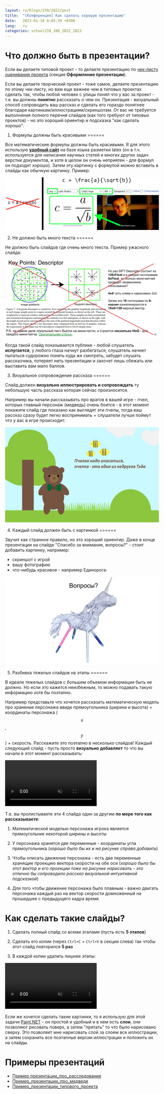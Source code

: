 ```yaml
---
layout: ru/blogs/239/2022/post
title:  "[Конференция] Как сделать хорошую презентацию"
date:   2023-01-18 0:03:39 +0300
lang:   ru
categories: school239_108_2022_2023
---
```


Что должно быть в презентации?
=======

Если вы делаете типовой проект - то делаете презентацию по [чек-листу оценивания проекта](/static/2023/03/check_list_for_project.pdf) (секция **Оформление презентации**).

Если вы делаете творческий проект - тоже самое, делаете презентацию по этому чек-листу, но вам еще важнее чем в типовых проектах сделать так, чтобы любой человек с улицы понял что у вас за проект - т.е. вы должны **понятно** рассказать о чем он. Презентация - визуальный способ сопроводить ваш рассказ и сделать его гораздо понятнее благодаря картинкам/иллюстрациям/скриншотам. От вас не требуется выполнения полного перечня слайдов (как того требуют от типовых проектов) - но это хороший ориентир и подсказка "как сделать хорошо".

1) Формулы должны быть красивыми
======

Все математические формулы должны быть красивыми. Я для этого использую **[удобный сайт](https://latex.codecogs.com/eqneditor/editor.php)** на базе языка разметки latex (он в т.ч. используется для написания научных статей и многих других задач верстки документов, и хотя в целом он очень неприятен - для формул он подходит хорошо). Затем эту картинку с формулой можно вставить в слайды как обычную картинку. Пример:

![Пример красивой latex-формулы](/static/2023/04/latex_formulas.png)

2) Не должно быть много текста
======

Не должно быть слайдов где очень много текста. Пример ужасного слайда:

![Плохой слайд где очень много текста](/static/2023/03/slides_01_bad_slide_too_much_text.jpg)

Когда такой слайд показывается публике - любой слушатель **испугается**, у любого глаза начнут разбегаться, слушатель начнет пытаться судорожно понять куда же смотреть, забудет слушать рассказчика, потеряет нить презентации и захочет лишь сбежать или выставить вам мало баллов.

3) Визуальное сопровождение рассказа
======

Слайд должен **визуально иллюстрировать и сопровождать** ту небольшую часть рассказа которая сейчас произносится.

Например вы начали рассказывать про врагов в вашей игре - пчел, которых главный персонаж (медведь) очень боится - в этот момент покажите слайд где показано как выглядят эти пчелы, тогда ваш рассказ сразу будет легко воспринимать + слушатели лучше поймут что у вас в игре происходит:

![Хороший слайд показывающий врагов - пчел](/static/2023/03/slides_04_good_slide.jpg)

4) Каждый слайд должен быть с картинкой
======

Звучит как странное правило, но это хороший ориентир. Даже в конце презентации на слайде "Спасибо за внимание, вопросы?" - стоит добавить картинку, например:

- скриншот с игрой
- вашу фотографию
- что-нибудь красивое - например Единорога:

![Пример финишного слайда с картинкой](/static/2023/03/slides_05_finishing_slide.jpg)

5) Разбивка тяжелых слайдов на этапы
======

В идеале тяжелых слайдов с большим объемом информации быть не должно. Но если это кажется неизбежным, то можно подавать такую информацию хотя бы поэтапно.

Например представьте что хочется рассказать математическую модель про хранение персонажа ввиде прямоугольника (ширина и высота) + координаты персонажа ($$x$$, $$y$$) + скорость. Расскажите это поэтапно в несколько слайдов! Каждый следующий слайд - пусть просто **визуально добавляет** то что вы начали в этот момент рассказывать:

<video autoplay muted loop>
    <source src="/static/2023/03/slides_02_video.mp4" type="video/mp4">
</video>

Т.е. вы пролистываете эти 4 слайда один за другим **по мере того как рассказываете**:

1) Математической моделью персонажа игрока является прямоугольник некоторой ширины и высоты

2) У персонажа хранятся две переменные - координаты угла прямоугольника (*хорошо было бы их и на рисунке справа добавить*)

4) Чтобы описать движение персонажа - есть две переменные хранящие проекцию вектора скорости на обе оси (*хорошо было бы этот вектор и его проекции тоже на рисунке нарисовать - это отлично бы сопроводило рассказ визуальной интуитивной подсказкой*)

5) Для того чтобы движение персонажа было плавным - важно двигать персонажа каждый раз на вектор скорости домноженный на прошедшее с предыдущего кадра время

Как сделать такие слайды?
======

1) Сделать полный слайд со всеми этапами (пусть есть **5 этапов**)

2) Сделать его копии (через ```Ctrl+C``` + ```Ctrl+V``` в секции слева) так чтобы этот слайд повторился **5 раз**

3) В каждой копии удалить лишнее этапы:

<video autoplay muted loop>
    <source src="/static/2023/03/slides_03_video.mp4" type="video/mp4">
</video>

Если же хочется сделать такие картинки, то я использую для этой задачи [Paint.NET](https://www.getpaint.net/download.html) - он простой и удобный и в нем есть **слои**, они позволяют рисовать поверх, а затем "прятать" то что было нарисовано сверху. Это позволяет мне нарисовать слой за слоем все иллюстрации, а затем сохранить все поэтапные версии иллюстрации и положить их на слайды.

Примеры презентаций
======

- [Пример презентации_про_расследование](/static/2021/04/projects/presentations/Point-and-Click%20detective.pdf)
- [Пример_презентации_про_медведя](/static/2021/04/projects/presentations/ted_presentation.pdf)
- [Пример_презентации_типового_проекта](/static/2021/04/projects/presentations/geom_presentation.pdf)
